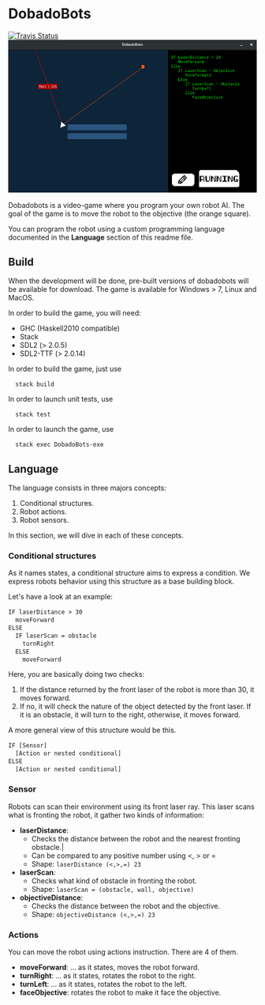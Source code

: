 
# DobadoBots

[![Travis Status](https://travis-ci.org/NinjaTrappeur/DobadoBots.svg?branch=master)](https://travis-ci.org/NinjaTrappeur/DobadoBots)
![Screenshot](https://raw.githubusercontent.com/NinjaTrappeur/dobadobots/master/doc/dobadobots.png)

Dobadobots is a video-game where you program your own robot AI. The goal of the game is to move the robot to the objective (the orange square).

You can program the robot using a custom programming language documented in the **Language** section of this readme file.

## Build

When the development will be done, pre-built versions of dobadobots will be available for download. The game is available for Windows > 7, Linux and MacOS.

In order to build the game, you will need:

- GHC (Haskell2010 compatible)
- Stack
- SDL2 (> 2.0.5)
- SDL2-TTF (> 2.0.14)

In order to build the game, just use
```
  stack build
```

In order to launch unit tests, use
```
  stack test
```

In order to launch the game, use
```
  stack exec DobadoBots-exe
```

## Language

The language consists in three majors concepts:

1. Conditional structures.
2. Robot actions.
3. Robot sensors.

In this section, we will dive in each of these concepts.

### Conditional structures

As it names states, a conditional structure aims to express a condition. We express robots behavior using this structure as a base building block.

Let's have a look at an example:

```
IF laserDistance > 30
  moveForward
ELSE
  IF laserScan = obstacle
    turnRight
  ELSE
    moveForward
```

Here, you are basically doing two checks:

1. If the distance returned by the front laser of the robot is more than 30, it moves forward.
2. If no, it will check the nature of the object detected by the front laser. If it is an obstacle, it will turn to the right, otherwise, it moves forward.

A more general view of this structure would be this.

```
IF [Sensor]
  [Action or nested conditional]
ELSE
  [Action or nested conditional]
```

### Sensor

Robots can scan their environment using its front laser ray. This laser scans what is fronting the robot, it gather two kinds of information:

- **laserDistance**:
  - Checks the distance between the robot and the nearest fronting obstacle.|
  - Can be compared to any positive number using <, > or =
  - Shape: ```
              laserDistance (<,>,=) 23
           ```
- **laserScan**:
  - Checks what kind of obstacle in fronting the robot. 
  - Shape: ```
              laserScan = (obstacle, wall, objective)
           ```
- **objectiveDistance**:
  - Checks the distance between the robot and the objective.
  - Shape: ```
              objectiveDistance (<,>,=) 23
           ```

### Actions 

You can move the robot using actions instruction. There are 4 of them.

- **moveForward**: ... as it states, moves the robot forward.
- **turnRight**: ... as it states, rotates the robot to the right.
- **turnLeft**: ... as it states, rotates the robot to the left.
- **faceObjective**: rotates the robot to make it face the objective.
